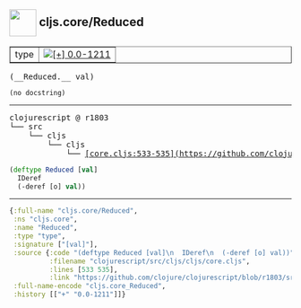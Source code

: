 ## <img width="48px" valign="middle" src="http://i.imgur.com/Hi20huC.png"> cljs.core/Reduced

 <table border="1">
<tr>
<td>type</td>
<td><a href="https://github.com/cljsinfo/api-refs/tree/0.0-1211"><img valign="middle" alt="[+] 0.0-1211" src="https://img.shields.io/badge/+-0.0--1211-lightgrey.svg"></a> </td>
</tr>
</table>

 <samp>
(__Reduced.__ val)<br>
</samp>

```
(no docstring)
```

---

 <pre>
clojurescript @ r1803
└── src
    └── cljs
        └── cljs
            └── <ins>[core.cljs:533-535](https://github.com/clojure/clojurescript/blob/r1803/src/cljs/cljs/core.cljs#L533-L535)</ins>
</pre>

```clj
(deftype Reduced [val]
  IDeref
  (-deref [o] val))
```


---

```clj
{:full-name "cljs.core/Reduced",
 :ns "cljs.core",
 :name "Reduced",
 :type "type",
 :signature ["[val]"],
 :source {:code "(deftype Reduced [val]\n  IDeref\n  (-deref [o] val))",
          :filename "clojurescript/src/cljs/cljs/core.cljs",
          :lines [533 535],
          :link "https://github.com/clojure/clojurescript/blob/r1803/src/cljs/cljs/core.cljs#L533-L535"},
 :full-name-encode "cljs.core_Reduced",
 :history [["+" "0.0-1211"]]}

```
